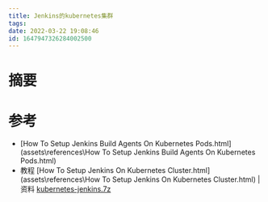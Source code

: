 ```yaml
---
title: Jenkins的kubernetes集群
tags: 
date: 2022-03-22 19:08:46
id: 1647947326284002500
---
```

# 摘要





# 参考

-  [How To Setup Jenkins Build Agents On Kubernetes Pods.html](assets\references\How To Setup Jenkins Build Agents On Kubernetes Pods.html) 
- 教程 [How To Setup Jenkins On Kubernetes Cluster.html](assets\references\How To Setup Jenkins On Kubernetes Cluster.html) | 资料 [kubernetes-jenkins.7z](assets\data\kubernetes-jenkins.7z) 

